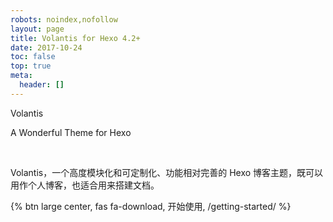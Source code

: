 ```yaml
---
robots: noindex,nofollow
layout: page
title: Volantis for Hexo 4.2+
date: 2017-10-24
toc: false
top: true
meta:
  header: []
---
```


<p center large>Volantis</p>
<p center small>A Wonderful Theme for Hexo</p>
<br>

Volantis，一个高度模块化和可定制化、功能相对完善的 Hexo 博客主题，既可以用作个人博客，也适合用来搭建文档。

{% btn large center, fas fa-download, 开始使用, /getting-started/ %}
